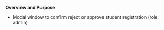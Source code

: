 **Overview and Purpose**

- Modal window to confirm reject or approve student registration (role: admin)
